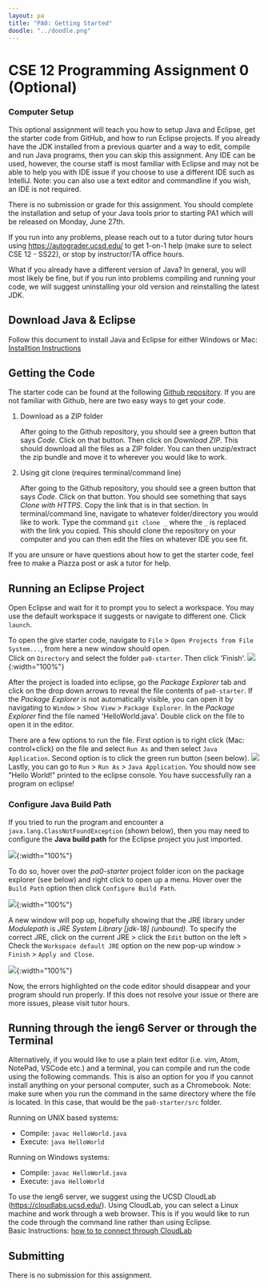 ```yaml
---
layout: pa
title: "PA0: Getting Started"
doodle: "../doodle.png"
---
```


# CSE 12 Programming Assignment 0 (Optional)

### Computer Setup

This optional assignment will teach you how to setup Java and Eclipse, get the starter code from GitHub, and how to run Eclipse projects. If you already have the JDK installed from a previous quarter and a way to edit, compile and run Java programs, then you can skip this assignment. Any IDE can be used, however, the course staff is most familiar with Eclipse and may not be able to help you with IDE issue if you choose to use a different IDE such as IntelliJ. Note: you can also use a text editor and commandline if you wish, an IDE is not required.

There is no submission or grade for this assignment. You should complete the installation and setup of your Java tools prior to starting PA1 which will be released on Monday, June 27th.

If you run into any problems, please reach out to a tutor during tutor hours using https://autograder.ucsd.edu/ to get 1-on-1 help (make sure to select CSE 12 - SS22), or stop by instructor/TA office hours.

What if you already have a different version of Java? In general, you will most likely be fine, but if you run into problems compiling and running your code, we will suggest uninstalling your old version and reinstalling the latest JDK.

## Download Java & Eclipse

Follow this document to install Java and Eclipse for either Windows or Mac: [Installtion Instructions](https://docs.google.com/document/d/1ExUKTTV19OBbYqaDmnz4TfDlbrRORy0fgo3UO3nDGRY/edit?usp=sharing)

## Getting the Code

The starter code can be found at the following [Github repository](https://github.com/ucsd-cse12-ss22/PA0_starter_code). If you are not familiar with Github, here are two easy ways to get your code.

1. Download as a ZIP folder 

    After going to the Github repository, you should see a green button that says *Code*. Click on that button. Then click on *Download ZIP*. This should download all the files as a ZIP folder. You can then unzip/extract the zip bundle and move it to wherever you would like to work.

2. Using git clone (requires terminal/command line)

    After going to the Github repository, you should see a green button that says *Code*. Click on that button. You should see something that says *Clone with HTTPS*. Copy the link that is in that section. In terminal/command line, navigate to whatever folder/directory you would like to work. Type the command `git clone _` where the `_` is replaced with the link you copied. This should clone the repository on your computer and you can then edit the files on whatever IDE you see fit.
    
If you are unsure or have questions about how to get the starter code, feel free to make a Piazza post or ask a tutor for help.



## Running an Eclipse Project
Open Eclipse and wait for it to prompt you to select a workspace. You may use the default workspace it suggests or navigate to different one. Click `launch`.

To open the give starter code, navigate to `File` > `Open Projects from File System...`, from here a new window should open.   
Click on `Directory` and select the folder `pa0-starter`. Then click 'Finish'.
![](https://i.imgur.com/j1cGMAR.png){:width="100%"}

  
After the project is loaded into eclipse, go the *Package Explorer* tab and click on the drop down arrows to reveal the file contents of `pa0-starter`. If the *Package Explorer* is not automatically visible, you can open it by navigating to `Window` > `Show View` > `Package Explorer`. 
In the *Package Explorer* find the file named 'HelloWorld.java'. Double click on the file to open it in the editor.   
  
There are a few options to run the file. First option is to right click (Mac: control+click) on the file and select `Run As` and then select `Java Application`. Second option is to click the green run button (seen below). 
![](https://i.imgur.com/0eJbxGQ.png)
Lastly, you can go to `Run` > `Run As` > `Java Application`. 
You should now see "Hello World!" printed to the eclipse console.
You have successfully ran a program on eclipse!

### Configure Java Build Path

If you tried to run the program and encounter a `java.lang.ClassNotFoundException` (shown below), then you may need to configure the **Java build path** for the Eclipse project you just imported.

![](https://i.imgur.com/LsIkOJq.png){:width="100%"}

To do so, hover over the *pa0-starter* project folder icon on the package explorer (see below) and right click to open up a menu. Hover over the `Build Path` option then click `Configure Build Path`.

![](https://i.imgur.com/591y7Qc.png){:width="100%"}

A new window will pop up, hopefully showing that the JRE library under *Modulepath* is *JRE System Library [jdk-18] (unbound)*. To specify the correct JRE, click on the current JRE > click the `Edit` button on the left > Check the `Workspace default JRE` option on the new pop-up window > `Finish` > `Apply and Close`.

![](https://i.imgur.com/Luh0ncz.png){:width="100%"}

Now, the errors highlighted on the code editor should disappear and your program should run properly. If this does not resolve your issue or there are more issues, please visit tutor hours.

## Running through the ieng6 Server or through the Terminal
Alternatively, if you would like to use a plain text editor (i.e. vim, Atom, NotePad, VSCode etc.) and a terminal, you can compile and run the code using the following commands. This is also an option for you if you cannot install anything on your personal computer, such as a Chromebook. Note: make sure when you run the command in the same directory where the file is located. In this case, that would be the `pa0-starter/src` folder.

Running on UNIX based systems:
- Compile: `javac HelloWorld.java`
- Execute: `java HelloWorld`

Running on Windows systems:
- Compile: `javac HelloWorld.java`
- Execute: `java HelloWorld`

To use the ieng6 server, we suggest using the UCSD CloudLab (https://cloudlabs.ucsd.edu/). Using CloudLab, you can select a Linux machine and work through a web browser. This is if you would like to run the code through the command line rather than using Eclipse.   
Basic Instructions: [how to to connect through CloudLab](https://docs.google.com/document/d/1zYHqqMIrAEN4SLo8FCDweHBNpXwFW2chThXNHVtY2gQ/edit?usp=sharing)

## Submitting

There is no submission for this assignment.
